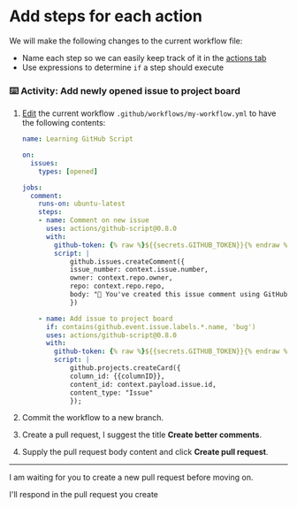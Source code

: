 # Add steps for each action

We will make the following changes to the current workflow file:

- Name each step so we can easily keep track of it in the [actions tab]({{actionsTab}})
- Use expressions to determine `if` a step should execute

### :keyboard: Activity: Add newly opened issue to project board

1. [Edit]({{quicklink}}) the current workflow `.github/workflows/my-workflow.yml` to have the following contents:

   ```yaml
   name: Learning GitHub Script

   on:
     issues:
       types: [opened]

   jobs:
     comment:
       runs-on: ubuntu-latest
       steps:
       - name: Comment on new issue
         uses: actions/github-script@0.8.0
         with:
           github-token: {% raw %}${{secrets.GITHUB_TOKEN}}{% endraw %}
           script: |
               github.issues.createComment({
               issue_number: context.issue.number,
               owner: context.repo.owner,
               repo: context.repo.repo,
               body: "🎉 You've created this issue comment using GitHub Script!!!"
               })

       - name: Add issue to project board
         if: contains(github.event.issue.labels.*.name, 'bug')
         uses: actions/github-script@0.8.0
         with:
           github-token: {% raw %}${{secrets.GITHUB_TOKEN}}{% endraw %}
           script: |
               github.projects.createCard({
               column_id: {{columnID}},
               content_id: context.payload.issue.id,
               content_type: "Issue"
               });

   ```

2. Commit the workflow to a new branch.
3. Create a pull request, I suggest the title **Create better comments**.
4. Supply the pull request body content and click **Create pull request**.

---

I am waiting for you to create a new pull request before moving on.

I'll respond in the pull request you create
